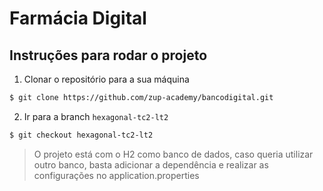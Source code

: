 # Farmácia Digital

## Instruções para rodar o projeto

1. Clonar o repositório para a sua máquina

```sh 
$ git clone https://github.com/zup-academy/bancodigital.git
```

2. Ir para a branch `hexagonal-tc2-lt2`

```sh
$ git checkout hexagonal-tc2-lt2
```

> O projeto está com o H2 como banco de dados, caso queria utilizar outro banco, basta adicionar a dependência e realizar as configurações no application.properties
